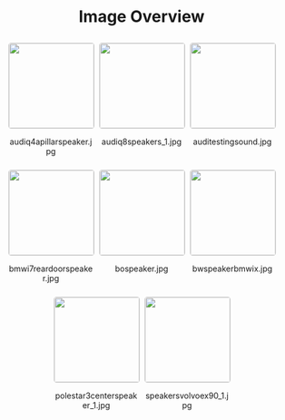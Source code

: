 <style>
    .image-gallery {
        display: flex;
        flex-wrap: wrap;
        gap: 10px;
        justify-content: center;
        padding: 10px;
    }
    .image-gallery img {
        width: 150px;
        height: auto;
        border: 1px solid #ddd;
        border-radius: 5px;
    }
    .image-gallery div {
        flex: 1 1 calc(33.333% - 20px); /* Three images per row on large screens */
        max-width: 150px;
        text-align: center;
    }
    @media (max-width: 768px) {
        .image-gallery div {
            flex: 1 1 calc(50% - 20px); /* Two images per row on medium screens */
        }
    }
    @media (max-width: 480px) {
        .image-gallery div {
            flex: 1 1 100%; /* One image per row on small screens */
        }
    }
</style>
<h1 style ="text-align: center;"> Image Overview </h1> <div class="image-gallery">
<div>
<img src="https://media.evkx.net/multimedia/technology/infotainment/audiosystem/audiq4apillarspeaker_st.jpg">
<p>audiq4apillarspeaker.jpg</p>
</div>
<div>
<img src="https://media.evkx.net/multimedia/technology/infotainment/audiosystem/audiq8speakers_1_st.jpg">
<p>audiq8speakers_1.jpg</p>
</div>
<div>
<img src="https://media.evkx.net/multimedia/technology/infotainment/audiosystem/auditestingsound_st.jpg">
<p>auditestingsound.jpg</p>
</div>
<div>
<img src="https://media.evkx.net/multimedia/technology/infotainment/audiosystem/bmwi7reardoorspeaker_st.jpg">
<p>bmwi7reardoorspeaker.jpg</p>
</div>
<div>
<img src="https://media.evkx.net/multimedia/technology/infotainment/audiosystem/bospeaker_st.jpg">
<p>bospeaker.jpg</p>
</div>
<div>
<img src="https://media.evkx.net/multimedia/technology/infotainment/audiosystem/bwspeakerbmwix_st.jpg">
<p>bwspeakerbmwix.jpg</p>
</div>
<div>
<img src="https://media.evkx.net/multimedia/technology/infotainment/audiosystem/polestar3centerspeaker_1_st.jpg">
<p>polestar3centerspeaker_1.jpg</p>
</div>
<div>
<img src="https://media.evkx.net/multimedia/technology/infotainment/audiosystem/speakersvolvoex90_1_st.jpg">
<p>speakersvolvoex90_1.jpg</p>
</div>
</div>
